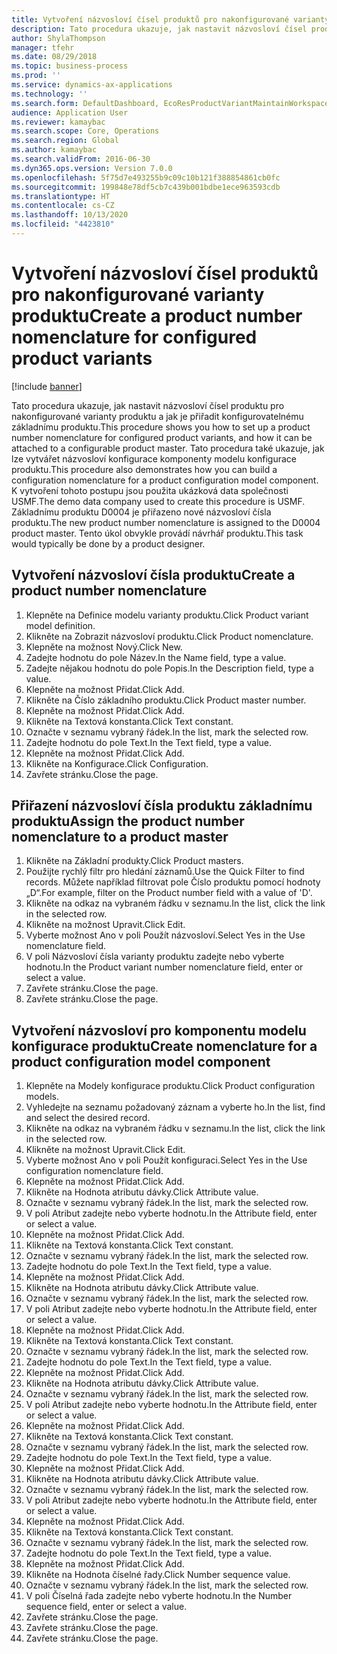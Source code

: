 ```yaml
---
title: Vytvoření názvosloví čísel produktů pro nakonfigurované varianty produktu
description: Tato procedura ukazuje, jak nastavit názvosloví čísel produktu pro nakonfigurované varianty produktu a jak je přiřadit konfigurovatelnému základnímu produktu.
author: ShylaThompson
manager: tfehr
ms.date: 08/29/2018
ms.topic: business-process
ms.prod: ''
ms.service: dynamics-ax-applications
ms.technology: ''
ms.search.form: DefaultDashboard, EcoResProductVariantMaintainWorkspace, EcoResNomenclature, EcoResProductListPage, EcoResProductDetails, PCProductConfigurationModelListPage, PCProductConfigurationModelDetails
audience: Application User
ms.reviewer: kamaybac
ms.search.scope: Core, Operations
ms.search.region: Global
ms.author: kamaybac
ms.search.validFrom: 2016-06-30
ms.dyn365.ops.version: Version 7.0.0
ms.openlocfilehash: 5f75d7e493255b9c09c10b121f388854861cb0fc
ms.sourcegitcommit: 199848e78df5cb7c439b001bdbe1ece963593cdb
ms.translationtype: HT
ms.contentlocale: cs-CZ
ms.lasthandoff: 10/13/2020
ms.locfileid: "4423810"
---
```

# <a name="create-a-product-number-nomenclature-for-configured-product-variants"></a><span data-ttu-id="488ba-103">Vytvoření názvosloví čísel produktů pro nakonfigurované varianty produktu</span><span class="sxs-lookup"><span data-stu-id="488ba-103">Create a product number nomenclature for configured product variants</span></span>

[!include [banner](../../includes/banner.md)]

<span data-ttu-id="488ba-104">Tato procedura ukazuje, jak nastavit názvosloví čísel produktu pro nakonfigurované varianty produktu a jak je přiřadit konfigurovatelnému základnímu produktu.</span><span class="sxs-lookup"><span data-stu-id="488ba-104">This procedure shows you how to set up a product number nomenclature for configured product variants, and how it can be attached to a configurable product master.</span></span> <span data-ttu-id="488ba-105">Tato procedura také ukazuje, jak lze vytvářet názvosloví konfigurace komponenty modelu konfigurace produktu.</span><span class="sxs-lookup"><span data-stu-id="488ba-105">This procedure also demonstrates how you can build a configuration nomenclature for a product configuration model component.</span></span> <span data-ttu-id="488ba-106">K vytvoření tohoto postupu jsou použita ukázková data společnosti USMF.</span><span class="sxs-lookup"><span data-stu-id="488ba-106">The demo data company used to create this procedure is USMF.</span></span> <span data-ttu-id="488ba-107">Základnímu produktu D0004 je přiřazeno nové názvosloví čísla produktu.</span><span class="sxs-lookup"><span data-stu-id="488ba-107">The new product number nomenclature is assigned to the D0004 product master.</span></span> <span data-ttu-id="488ba-108">Tento úkol obvykle provádí návrhář produktu.</span><span class="sxs-lookup"><span data-stu-id="488ba-108">This task would typically be done by a product designer.</span></span>


## <a name="create-a-product-number-nomenclature"></a><span data-ttu-id="488ba-109">Vytvoření názvosloví čísla produktu</span><span class="sxs-lookup"><span data-stu-id="488ba-109">Create a product number nomenclature</span></span>
1. <span data-ttu-id="488ba-110">Klepněte na Definice modelu varianty produktu.</span><span class="sxs-lookup"><span data-stu-id="488ba-110">Click Product variant model definition.</span></span>
2. <span data-ttu-id="488ba-111">Klikněte na Zobrazit názvosloví produktu.</span><span class="sxs-lookup"><span data-stu-id="488ba-111">Click Product nomenclature.</span></span>
3. <span data-ttu-id="488ba-112">Klepněte na možnost Nový.</span><span class="sxs-lookup"><span data-stu-id="488ba-112">Click New.</span></span>
4. <span data-ttu-id="488ba-113">Zadejte hodnotu do pole Název.</span><span class="sxs-lookup"><span data-stu-id="488ba-113">In the Name field, type a value.</span></span>
5. <span data-ttu-id="488ba-114">Zadejte nějakou hodnotu do pole Popis.</span><span class="sxs-lookup"><span data-stu-id="488ba-114">In the Description field, type a value.</span></span>
6. <span data-ttu-id="488ba-115">Klepněte na možnost Přidat.</span><span class="sxs-lookup"><span data-stu-id="488ba-115">Click Add.</span></span>
7. <span data-ttu-id="488ba-116">Klikněte na Číslo základního produktu.</span><span class="sxs-lookup"><span data-stu-id="488ba-116">Click Product master number.</span></span>
8. <span data-ttu-id="488ba-117">Klepněte na možnost Přidat.</span><span class="sxs-lookup"><span data-stu-id="488ba-117">Click Add.</span></span>
9. <span data-ttu-id="488ba-118">Klikněte na Textová konstanta.</span><span class="sxs-lookup"><span data-stu-id="488ba-118">Click Text constant.</span></span>
10. <span data-ttu-id="488ba-119">Označte v seznamu vybraný řádek.</span><span class="sxs-lookup"><span data-stu-id="488ba-119">In the list, mark the selected row.</span></span>
11. <span data-ttu-id="488ba-120">Zadejte hodnotu do pole Text.</span><span class="sxs-lookup"><span data-stu-id="488ba-120">In the Text field, type a value.</span></span>
12. <span data-ttu-id="488ba-121">Klepněte na možnost Přidat.</span><span class="sxs-lookup"><span data-stu-id="488ba-121">Click Add.</span></span>
13. <span data-ttu-id="488ba-122">Klikněte na Konfigurace.</span><span class="sxs-lookup"><span data-stu-id="488ba-122">Click Configuration.</span></span>
14. <span data-ttu-id="488ba-123">Zavřete stránku.</span><span class="sxs-lookup"><span data-stu-id="488ba-123">Close the page.</span></span>

## <a name="assign-the-product-number-nomenclature-to-a-product-master"></a><span data-ttu-id="488ba-124">Přiřazení názvosloví čísla produktu základnímu produktu</span><span class="sxs-lookup"><span data-stu-id="488ba-124">Assign the product number nomenclature to a product master</span></span>
1. <span data-ttu-id="488ba-125">Klikněte na Základní produkty.</span><span class="sxs-lookup"><span data-stu-id="488ba-125">Click Product masters.</span></span>
2. <span data-ttu-id="488ba-126">Použijte rychlý filtr pro hledání záznamů.</span><span class="sxs-lookup"><span data-stu-id="488ba-126">Use the Quick Filter to find records.</span></span> <span data-ttu-id="488ba-127">Můžete například filtrovat pole Číslo produktu pomocí hodnoty „D“.</span><span class="sxs-lookup"><span data-stu-id="488ba-127">For example, filter on the Product number field with a value of 'D'.</span></span>
3. <span data-ttu-id="488ba-128">Klikněte na odkaz na vybraném řádku v seznamu.</span><span class="sxs-lookup"><span data-stu-id="488ba-128">In the list, click the link in the selected row.</span></span>
4. <span data-ttu-id="488ba-129">Klikněte na možnost Upravit.</span><span class="sxs-lookup"><span data-stu-id="488ba-129">Click Edit.</span></span>
5. <span data-ttu-id="488ba-130">Vyberte možnost Ano v poli Použít názvosloví.</span><span class="sxs-lookup"><span data-stu-id="488ba-130">Select Yes in the Use nomenclature field.</span></span>
6. <span data-ttu-id="488ba-131">V poli Názvosloví čísla varianty produktu zadejte nebo vyberte hodnotu.</span><span class="sxs-lookup"><span data-stu-id="488ba-131">In the Product variant number nomenclature field, enter or select a value.</span></span>
7. <span data-ttu-id="488ba-132">Zavřete stránku.</span><span class="sxs-lookup"><span data-stu-id="488ba-132">Close the page.</span></span>
8. <span data-ttu-id="488ba-133">Zavřete stránku.</span><span class="sxs-lookup"><span data-stu-id="488ba-133">Close the page.</span></span>

## <a name="create-nomenclature-for-a-product-configuration-model-component"></a><span data-ttu-id="488ba-134">Vytvoření názvosloví pro komponentu modelu konfigurace produktu</span><span class="sxs-lookup"><span data-stu-id="488ba-134">Create nomenclature for a product configuration model component</span></span>
1. <span data-ttu-id="488ba-135">Klepněte na Modely konfigurace produktu.</span><span class="sxs-lookup"><span data-stu-id="488ba-135">Click Product configuration models.</span></span>
2. <span data-ttu-id="488ba-136">Vyhledejte na seznamu požadovaný záznam a vyberte ho.</span><span class="sxs-lookup"><span data-stu-id="488ba-136">In the list, find and select the desired record.</span></span>
3. <span data-ttu-id="488ba-137">Klikněte na odkaz na vybraném řádku v seznamu.</span><span class="sxs-lookup"><span data-stu-id="488ba-137">In the list, click the link in the selected row.</span></span>
4. <span data-ttu-id="488ba-138">Klikněte na možnost Upravit.</span><span class="sxs-lookup"><span data-stu-id="488ba-138">Click Edit.</span></span>
5. <span data-ttu-id="488ba-139">Vyberte možnost Ano v poli Použít konfiguraci.</span><span class="sxs-lookup"><span data-stu-id="488ba-139">Select Yes in the Use configuration nomenclature field.</span></span>
6. <span data-ttu-id="488ba-140">Klepněte na možnost Přidat.</span><span class="sxs-lookup"><span data-stu-id="488ba-140">Click Add.</span></span>
7. <span data-ttu-id="488ba-141">Klikněte na Hodnota atributu dávky.</span><span class="sxs-lookup"><span data-stu-id="488ba-141">Click Attribute value.</span></span>
8. <span data-ttu-id="488ba-142">Označte v seznamu vybraný řádek.</span><span class="sxs-lookup"><span data-stu-id="488ba-142">In the list, mark the selected row.</span></span>
9. <span data-ttu-id="488ba-143">V poli Atribut zadejte nebo vyberte hodnotu.</span><span class="sxs-lookup"><span data-stu-id="488ba-143">In the Attribute field, enter or select a value.</span></span>
10. <span data-ttu-id="488ba-144">Klepněte na možnost Přidat.</span><span class="sxs-lookup"><span data-stu-id="488ba-144">Click Add.</span></span>
11. <span data-ttu-id="488ba-145">Klikněte na Textová konstanta.</span><span class="sxs-lookup"><span data-stu-id="488ba-145">Click Text constant.</span></span>
12. <span data-ttu-id="488ba-146">Označte v seznamu vybraný řádek.</span><span class="sxs-lookup"><span data-stu-id="488ba-146">In the list, mark the selected row.</span></span>
13. <span data-ttu-id="488ba-147">Zadejte hodnotu do pole Text.</span><span class="sxs-lookup"><span data-stu-id="488ba-147">In the Text field, type a value.</span></span>
14. <span data-ttu-id="488ba-148">Klepněte na možnost Přidat.</span><span class="sxs-lookup"><span data-stu-id="488ba-148">Click Add.</span></span>
15. <span data-ttu-id="488ba-149">Klikněte na Hodnota atributu dávky.</span><span class="sxs-lookup"><span data-stu-id="488ba-149">Click Attribute value.</span></span>
16. <span data-ttu-id="488ba-150">Označte v seznamu vybraný řádek.</span><span class="sxs-lookup"><span data-stu-id="488ba-150">In the list, mark the selected row.</span></span>
17. <span data-ttu-id="488ba-151">V poli Atribut zadejte nebo vyberte hodnotu.</span><span class="sxs-lookup"><span data-stu-id="488ba-151">In the Attribute field, enter or select a value.</span></span>
18. <span data-ttu-id="488ba-152">Klepněte na možnost Přidat.</span><span class="sxs-lookup"><span data-stu-id="488ba-152">Click Add.</span></span>
19. <span data-ttu-id="488ba-153">Klikněte na Textová konstanta.</span><span class="sxs-lookup"><span data-stu-id="488ba-153">Click Text constant.</span></span>
20. <span data-ttu-id="488ba-154">Označte v seznamu vybraný řádek.</span><span class="sxs-lookup"><span data-stu-id="488ba-154">In the list, mark the selected row.</span></span>
21. <span data-ttu-id="488ba-155">Zadejte hodnotu do pole Text.</span><span class="sxs-lookup"><span data-stu-id="488ba-155">In the Text field, type a value.</span></span>
22. <span data-ttu-id="488ba-156">Klepněte na možnost Přidat.</span><span class="sxs-lookup"><span data-stu-id="488ba-156">Click Add.</span></span>
23. <span data-ttu-id="488ba-157">Klikněte na Hodnota atributu dávky.</span><span class="sxs-lookup"><span data-stu-id="488ba-157">Click Attribute value.</span></span>
24. <span data-ttu-id="488ba-158">Označte v seznamu vybraný řádek.</span><span class="sxs-lookup"><span data-stu-id="488ba-158">In the list, mark the selected row.</span></span>
25. <span data-ttu-id="488ba-159">V poli Atribut zadejte nebo vyberte hodnotu.</span><span class="sxs-lookup"><span data-stu-id="488ba-159">In the Attribute field, enter or select a value.</span></span>
26. <span data-ttu-id="488ba-160">Klepněte na možnost Přidat.</span><span class="sxs-lookup"><span data-stu-id="488ba-160">Click Add.</span></span>
27. <span data-ttu-id="488ba-161">Klikněte na Textová konstanta.</span><span class="sxs-lookup"><span data-stu-id="488ba-161">Click Text constant.</span></span>
28. <span data-ttu-id="488ba-162">Označte v seznamu vybraný řádek.</span><span class="sxs-lookup"><span data-stu-id="488ba-162">In the list, mark the selected row.</span></span>
29. <span data-ttu-id="488ba-163">Zadejte hodnotu do pole Text.</span><span class="sxs-lookup"><span data-stu-id="488ba-163">In the Text field, type a value.</span></span>
30. <span data-ttu-id="488ba-164">Klepněte na možnost Přidat.</span><span class="sxs-lookup"><span data-stu-id="488ba-164">Click Add.</span></span>
31. <span data-ttu-id="488ba-165">Klikněte na Hodnota atributu dávky.</span><span class="sxs-lookup"><span data-stu-id="488ba-165">Click Attribute value.</span></span>
32. <span data-ttu-id="488ba-166">Označte v seznamu vybraný řádek.</span><span class="sxs-lookup"><span data-stu-id="488ba-166">In the list, mark the selected row.</span></span>
33. <span data-ttu-id="488ba-167">V poli Atribut zadejte nebo vyberte hodnotu.</span><span class="sxs-lookup"><span data-stu-id="488ba-167">In the Attribute field, enter or select a value.</span></span>
34. <span data-ttu-id="488ba-168">Klepněte na možnost Přidat.</span><span class="sxs-lookup"><span data-stu-id="488ba-168">Click Add.</span></span>
35. <span data-ttu-id="488ba-169">Klikněte na Textová konstanta.</span><span class="sxs-lookup"><span data-stu-id="488ba-169">Click Text constant.</span></span>
36. <span data-ttu-id="488ba-170">Označte v seznamu vybraný řádek.</span><span class="sxs-lookup"><span data-stu-id="488ba-170">In the list, mark the selected row.</span></span>
37. <span data-ttu-id="488ba-171">Zadejte hodnotu do pole Text.</span><span class="sxs-lookup"><span data-stu-id="488ba-171">In the Text field, type a value.</span></span>
38. <span data-ttu-id="488ba-172">Klepněte na možnost Přidat.</span><span class="sxs-lookup"><span data-stu-id="488ba-172">Click Add.</span></span>
39. <span data-ttu-id="488ba-173">Klikněte na Hodnota číselné řady.</span><span class="sxs-lookup"><span data-stu-id="488ba-173">Click Number sequence value.</span></span>
40. <span data-ttu-id="488ba-174">Označte v seznamu vybraný řádek.</span><span class="sxs-lookup"><span data-stu-id="488ba-174">In the list, mark the selected row.</span></span>
41. <span data-ttu-id="488ba-175">V poli Číselná řada zadejte nebo vyberte hodnotu.</span><span class="sxs-lookup"><span data-stu-id="488ba-175">In the Number sequence field, enter or select a value.</span></span>
42. <span data-ttu-id="488ba-176">Zavřete stránku.</span><span class="sxs-lookup"><span data-stu-id="488ba-176">Close the page.</span></span>
43. <span data-ttu-id="488ba-177">Zavřete stránku.</span><span class="sxs-lookup"><span data-stu-id="488ba-177">Close the page.</span></span>
44. <span data-ttu-id="488ba-178">Zavřete stránku.</span><span class="sxs-lookup"><span data-stu-id="488ba-178">Close the page.</span></span>

